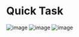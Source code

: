 # Quick Task
![image](https://github.com/user-attachments/assets/1eb6e62a-9354-46cf-b947-3a72ae0b3d7b)
![image](https://github.com/user-attachments/assets/beabd355-4070-4d91-be10-152b9b9102c4)
![image](https://github.com/user-attachments/assets/76129d29-71e1-479a-9b71-3623c6491dad)
